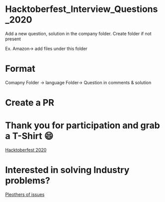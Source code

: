 # Hacktoberfest_Interview_Questions_2020
Add a new question, solution in the company folder. Create folder if not present

Ex. Amazon-> add files under this folder

# Format
Comapny Folder -> language Folder-> Question in comments & solution

# Create a PR
# Thank you for participation and grab a T-Shirt :smile:
[Hacktoberfest 2020](https://hacktoberfest.digitalocean.com/)

# Interested in solving Industry problems?
[Pleothers of issues](https://github.com/achoudh5/Manipulating_Excel_Sheet)
